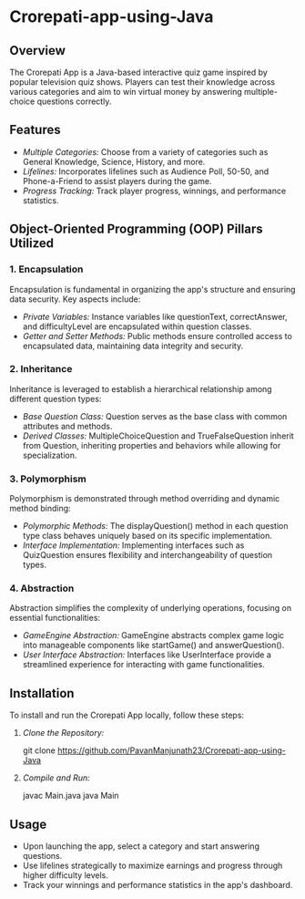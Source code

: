 # Crorepati-app-using-Java

## Overview
The Crorepati App is a Java-based interactive quiz game inspired by popular television quiz shows. Players can test their knowledge across various categories and aim to win virtual money by answering multiple-choice questions correctly.

## Features
- *Multiple Categories:* Choose from a variety of categories such as General Knowledge, Science, History, and more.
- *Lifelines:* Incorporates lifelines such as Audience Poll, 50-50, and Phone-a-Friend to assist players during the game.
- *Progress Tracking:* Track player progress, winnings, and performance statistics.

## Object-Oriented Programming (OOP) Pillars Utilized

### 1. Encapsulation
Encapsulation is fundamental in organizing the app's structure and ensuring data security. Key aspects include:
- *Private Variables:* Instance variables like questionText, correctAnswer, and difficultyLevel are encapsulated within question classes.
- *Getter and Setter Methods:* Public methods ensure controlled access to encapsulated data, maintaining data integrity and security.

### 2. Inheritance
Inheritance is leveraged to establish a hierarchical relationship among different question types:
- *Base Question Class:* Question serves as the base class with common attributes and methods.
- *Derived Classes:* MultipleChoiceQuestion and TrueFalseQuestion inherit from Question, inheriting properties and behaviors while allowing for specialization.

### 3. Polymorphism
Polymorphism is demonstrated through method overriding and dynamic method binding:
- *Polymorphic Methods:* The displayQuestion() method in each question type class behaves uniquely based on its specific implementation.
- *Interface Implementation:* Implementing interfaces such as QuizQuestion ensures flexibility and interchangeability of question types.

### 4. Abstraction
Abstraction simplifies the complexity of underlying operations, focusing on essential functionalities:
- *GameEngine Abstraction:* GameEngine abstracts complex game logic into manageable components like startGame() and answerQuestion().
- *User Interface Abstraction:* Interfaces like UserInterface provide a streamlined experience for interacting with game functionalities.

## Installation
To install and run the Crorepati App locally, follow these steps:

1. *Clone the Repository:*
   
   git clone https://github.com/PavanManjunath23/Crorepati-app-using-Java
   
2. *Compile and Run:*
   
   javac Main.java
   java Main
   

## Usage
- Upon launching the app, select a category and start answering questions.
- Use lifelines strategically to maximize earnings and progress through higher difficulty levels.
- Track your winnings and performance statistics in the app's dashboard.
